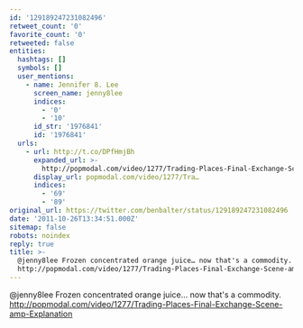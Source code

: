 ```yaml
---
id: '129189247231082496'
retweet_count: '0'
favorite_count: '0'
retweeted: false
entities:
  hashtags: []
  symbols: []
  user_mentions:
    - name: Jennifer 8. Lee
      screen_name: jenny8lee
      indices:
        - '0'
        - '10'
      id_str: '1976841'
      id: '1976841'
  urls:
    - url: http://t.co/DPfHmjBh
      expanded_url: >-
        http://popmodal.com/video/1277/Trading-Places-Final-Exchange-Scene-amp-Explanation
      display_url: popmodal.com/video/1277/Tra…
      indices:
        - '69'
        - '89'
original_url: https://twitter.com/benbalter/status/129189247231082496
date: '2011-10-26T13:34:51.000Z'
sitemap: false
robots: noindex
reply: true
title: >-
  @jenny8lee Frozen concentrated orange juice… now that's a commodity.
  http://popmodal.com/video/1277/Trading-Places-Final-Exchange-Scene-amp-Explanation
---
```


@jenny8lee Frozen concentrated orange juice… now that's a commodity. http://popmodal.com/video/1277/Trading-Places-Final-Exchange-Scene-amp-Explanation